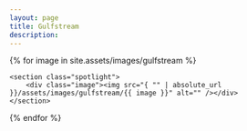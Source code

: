 ```yaml
---
layout: page
title: Gulfstream
description: 
---
```

{% for image in site.assets/images/gulfstream %}

	<section class="spotlight">
		<div class="image"><img src="{ "" | absolute_url }}/assets/images/gulfstream/{{ image }}" alt="" /></div>
	</section>
{% endfor %}
